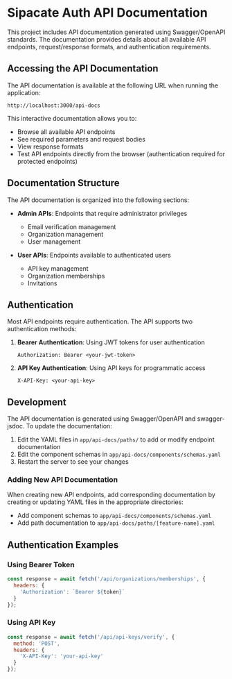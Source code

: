 # Sipacate Auth API Documentation

This project includes API documentation generated using Swagger/OpenAPI standards. The documentation provides details about all available API endpoints, request/response formats, and authentication requirements.

## Accessing the API Documentation

The API documentation is available at the following URL when running the application:

```
http://localhost:3000/api-docs
```

This interactive documentation allows you to:
- Browse all available API endpoints
- See required parameters and request bodies
- View response formats
- Test API endpoints directly from the browser (authentication required for protected endpoints)

## Documentation Structure

The API documentation is organized into the following sections:

- **Admin APIs**: Endpoints that require administrator privileges
  - Email verification management
  - Organization management
  - User management
  
- **User APIs**: Endpoints available to authenticated users
  - API key management
  - Organization memberships
  - Invitations

## Authentication

Most API endpoints require authentication. The API supports two authentication methods:

1. **Bearer Authentication**: Using JWT tokens for user authentication
   ```
   Authorization: Bearer <your-jwt-token>
   ```

2. **API Key Authentication**: Using API keys for programmatic access
   ```
   X-API-Key: <your-api-key>
   ```

## Development

The API documentation is generated using Swagger/OpenAPI and swagger-jsdoc. To update the documentation:

1. Edit the YAML files in `app/api-docs/paths/` to add or modify endpoint documentation
2. Edit the component schemas in `app/api-docs/components/schemas.yaml`
3. Restart the server to see your changes

### Adding New API Documentation

When creating new API endpoints, add corresponding documentation by creating or updating YAML files in the appropriate directories:

- Add component schemas to `app/api-docs/components/schemas.yaml`
- Add path documentation to `app/api-docs/paths/[feature-name].yaml`

## Authentication Examples

### Using Bearer Token

```javascript
const response = await fetch('/api/organizations/memberships', {
  headers: {
    'Authorization': `Bearer ${token}`
  }
});
```

### Using API Key

```javascript
const response = await fetch('/api/api-keys/verify', {
  method: 'POST',
  headers: {
    'X-API-Key': 'your-api-key'
  }
});
``` 